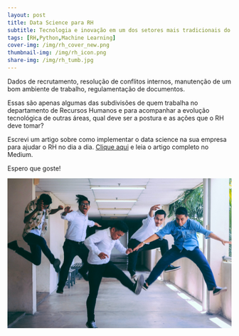 ```yaml
---
layout: post
title: Data Science para RH
subtitle: Tecnologia e inovação em um dos setores mais tradicionais do mundo corporativo
tags: [RH,Python,Machine Learning]
cover-img: /img/rh_cover_new.png
thumbnail-img: /img/rh_icon.png
share-img: /img/rh_tumb.jpg
---
```


Dados de recrutamento, resolução de conflitos internos, manutenção de um bom ambiente de trabalho, regulamentação de documentos. 

Essas são apenas algumas das subdivisões de quem trabalha no departamento de Recursos Humanos e para acompanhar a evolução tecnológica de outras áreas,
qual deve ser a postura e as ações que o RH deve tomar?

Escrevi um artigo sobre como implementar o data science na sua empresa para ajudar o RH no dia a dia. [Clique aqui](https://medium.com/@matheusduzzi/data-science-para-rh-a65a15602ab) e leia o artigo completo no Medium.

Espero que goste!


<img src="/img/rh_tumb.jpg" alt="RH" align="center"/>



